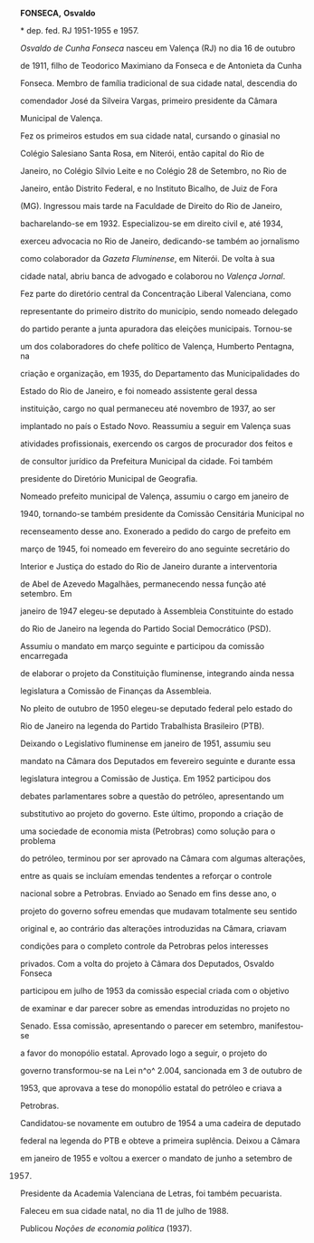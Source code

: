 **FONSECA,** **Osvaldo**



\* dep. fed. RJ 1951-1955 e 1957.



*Osvaldo de Cunha Fonseca* nasceu em Valença (RJ) no dia 16 de outubro

de 1911, filho de Teodorico Maximiano da Fonseca e de Antonieta da Cunha

Fonseca. Membro de família tradicional de sua cidade natal, descendia do

comendador José da Silveira Vargas, primeiro presidente da Câmara

Municipal de Valença.



Fez os primeiros estudos em sua cidade natal, cursando o ginasial no

Colégio Salesiano Santa Rosa, em Niterói, então capital do Rio de

Janeiro, no Colégio Sílvio Leite e no Colégio 28 de Setembro, no Rio de

Janeiro, então Distrito Federal, e no Instituto Bicalho, de Juiz de Fora

(MG). Ingressou mais tarde na Faculdade de Direito do Rio de Janeiro,

bacharelando-se em 1932. Especializou-se em direito civil e, até 1934,

exerceu advocacia no Rio de Janeiro, dedicando-se também ao jornalismo

como colaborador da *Gazeta Fluminense*, em Niterói. De volta à sua

cidade natal, abriu banca de advogado e colaborou no *Valença Jornal*.



Fez parte do diretório central da Concentração Liberal Valenciana, como

representante do primeiro distrito do município, sendo nomeado delegado

do partido perante a junta apuradora das eleições municipais. Tornou-se

um dos colaboradores do chefe político de Valença, Humberto Pentagna, na

criação e organização, em 1935, do Departamento das Municipalidades do

Estado do Rio de Janeiro, e foi nomeado assistente geral dessa

instituição, cargo no qual permaneceu até novembro de 1937, ao ser

implantado no país o Estado Novo. Reassumiu a seguir em Valença suas

atividades profissionais, exercendo os cargos de procurador dos feitos e

de consultor jurídico da Prefeitura Municipal da cidade. Foi também

presidente do Diretório Municipal de Geografia.



Nomeado prefeito municipal de Valença, assumiu o cargo em janeiro de

1940, tornando-se também presidente da Comissão Censitária Municipal no

recenseamento desse ano. Exonerado a pedido do cargo de prefeito em

março de 1945, foi nomeado em fevereiro do ano seguinte secretário do

Interior e Justiça do estado do Rio de Janeiro durante a interventoria

de Abel de Azevedo Magalhães, permanecendo nessa função até setembro. Em

janeiro de 1947 elegeu-se deputado à Assembleia Constituinte do estado

do Rio de Janeiro na legenda do Partido Social Democrático (PSD).

Assumiu o mandato em março seguinte e participou da comissão encarregada

de elaborar o projeto da Constituição fluminense, integrando ainda nessa

legislatura a Comissão de Finanças da Assembleia.



No pleito de outubro de 1950 elegeu-se deputado federal pelo estado do

Rio de Janeiro na legenda do Partido Trabalhista Brasileiro (PTB).

Deixando o Legislativo fluminense em janeiro de 1951, assumiu seu

mandato na Câmara dos Deputados em fevereiro seguinte e durante essa

legislatura integrou a Comissão de Justiça. Em 1952 participou dos

debates parlamentares sobre a questão do petróleo, apresentando um

substitutivo ao projeto do governo. Este último, propondo a criação de

uma sociedade de economia mista (Petrobras) como solução para o problema

do petróleo, terminou por ser aprovado na Câmara com algumas alterações,

entre as quais se incluíam emendas tendentes a reforçar o controle

nacional sobre a Petrobras. Enviado ao Senado em fins desse ano, o

projeto do governo sofreu emendas que mudavam totalmente seu sentido

original e, ao contrário das alterações introduzidas na Câmara, criavam

condições para o completo controle da Petrobras pelos interesses

privados. Com a volta do projeto à Câmara dos Deputados, Osvaldo Fonseca

participou em julho de 1953 da comissão especial criada com o objetivo

de examinar e dar parecer sobre as emendas introduzidas no projeto no

Senado. Essa comissão, apresentando o parecer em setembro, manifestou-se

a favor do monopólio estatal. Aprovado logo a seguir, o projeto do

governo transformou-se na Lei n^o^ 2.004, sancionada em 3 de outubro de

1953, que aprovava a tese do monopólio estatal do petróleo e criava a

Petrobras.



Candidatou-se novamente em outubro de 1954 a uma cadeira de deputado

federal na legenda do PTB e obteve a primeira suplência. Deixou a Câmara

em janeiro de 1955 e voltou a exercer o mandato de junho a setembro de

1957.



Presidente da Academia Valenciana de Letras, foi também pecuarista.



Faleceu em sua cidade natal, no dia 11 de julho de 1988.



Publicou *Noções de economia política* (1937).



